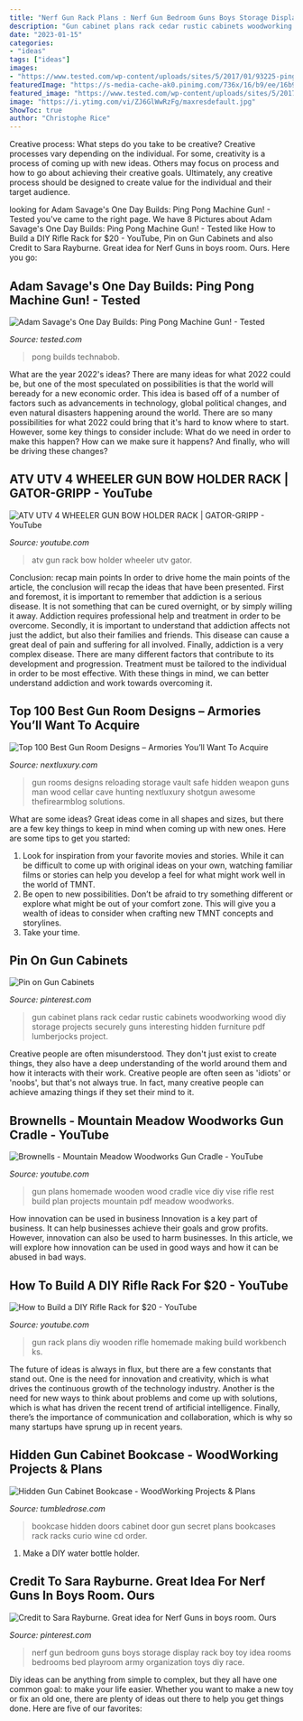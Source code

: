 ```yaml
---
title: "Nerf Gun Rack Plans : Nerf Gun Bedroom Guns Boys Storage Display Rack Boy Toy Idea Rooms Bedrooms Bed Playroom Army Organization Toys Diy Race"
description: "Gun cabinet plans rack cedar rustic cabinets woodworking wood diy storage projects securely guns interesting hidden furniture pdf lumberjocks project"
date: "2023-01-15"
categories:
- "ideas"
tags: ["ideas"]
images:
- "https://www.tested.com/wp-content/uploads/sites/5/2017/01/93225-ping_pong_cannon.jpg"
featuredImage: "https://s-media-cache-ak0.pinimg.com/736x/16/b9/ee/16b9eef9fe2a7162ed23eabadde7d151--nerf-gun-storage-army-bedroom.jpg"
featured_image: "https://www.tested.com/wp-content/uploads/sites/5/2017/01/93225-ping_pong_cannon.jpg"
image: "https://i.ytimg.com/vi/ZJ6GlWwRzFg/maxresdefault.jpg"
ShowToc: true
author: "Christophe Rice"
---
```



Creative process: What steps do you take to be creative?
Creative processes vary depending on the individual. For some, creativity is a process of coming up with new ideas. Others may focus on process and how to go about achieving their creative goals. Ultimately, any creative process should be designed to create value for the individual and their target audience.

	

		
looking for Adam Savage&#039;s One Day Builds: Ping Pong Machine Gun! - Tested you've came to the right page. We have 8 Pictures about Adam Savage&#039;s One Day Builds: Ping Pong Machine Gun! - Tested like How to Build a DIY Rifle Rack for $20 - YouTube, Pin on Gun Cabinets and also Credit to Sara Rayburne. Great idea for Nerf Guns in boys room. Ours. Here you go:
		
    
## Adam Savage&#039;s One Day Builds: Ping Pong Machine Gun! - Tested

<img loading=lazy src="https://www.tested.com/wp-content/uploads/sites/5/2017/01/93225-ping_pong_cannon.jpg" onerror="this.onerror=null;this.src='https://tse4.mm.bing.net/th?id=OIP.CtdcZeew7yR6wPxwmM5AGgHaEK&amp;pid=15.1';" alt="Adam Savage&#039;s One Day Builds: Ping Pong Machine Gun! - Tested">

_Source: tested.com_

>pong builds technabob. 

	

What are the year 2022's ideas?
There are many ideas for what 2022 could be, but one of the most speculated on possibilities is that the world will beready for a new economic order. This idea is based off of a number of factors such as advancements in technology, global political changes, and even natural disasters happening around the world. There are so many possibilities for what 2022 could bring that it's hard to know where to start. However, some key things to consider include: What do we need in order to make this happen? How can we make sure it happens? And finally, who will be driving these changes?

    
## ATV UTV 4 WHEELER GUN BOW HOLDER RACK | GATOR-GRIPP - YouTube

<img loading=lazy src="https://i.ytimg.com/vi/cxBkar42uRA/maxresdefault.jpg" onerror="this.onerror=null;this.src='https://tse4.mm.bing.net/th?id=OIP.tZpnB1OmOZOtmHVobnxIdAHaEK&amp;pid=15.1';" alt="ATV UTV 4 WHEELER GUN BOW HOLDER RACK | GATOR-GRIPP - YouTube">

_Source: youtube.com_

>atv gun rack bow holder wheeler utv gator. 

	

Conclusion: recap main points
In order to drive home the main points of the article, the conclusion will recap the ideas that have been presented. First and foremost, it is important to remember that addiction is a serious disease. It is not something that can be cured overnight, or by simply willing it away. Addiction requires professional help and treatment in order to be overcome. Secondly, it is important to understand that addiction affects not just the addict, but also their families and friends. This disease can cause a great deal of pain and suffering for all involved. Finally, addiction is a very complex disease. There are many different factors that contribute to its development and progression. Treatment must be tailored to the individual in order to be most effective. With these things in mind, we can better understand addiction and work towards overcoming it.

    
## Top 100 Best Gun Room Designs – Armories You’ll Want To Acquire

<img loading=lazy src="http://nextluxury.com/wp-content/uploads/old-traditional-wood-shotgun-gun-room-ideas.jpg" onerror="this.onerror=null;this.src='https://tse3.mm.bing.net/th?id=OIP.SxaN2liqES1E8B6-O-u7CQHaE8&amp;pid=15.1';" alt="Top 100 Best Gun Room Designs – Armories You’ll Want To Acquire">

_Source: nextluxury.com_

>gun rooms designs reloading storage vault safe hidden weapon guns man wood cellar cave hunting nextluxury shotgun awesome thefirearmblog solutions. 

	

What are some ideas?
Great ideas come in all shapes and sizes, but there are a few key things to keep in mind when coming up with new ones. Here are some tips to get you started: 
1. Look for inspiration from your favorite movies and stories. While it can be difficult to come up with original ideas on your own, watching familiar films or stories can help you develop a feel for what might work well in the world of TMNT. 
2. Be open to new possibilities. Don’t be afraid to try something different or explore what might be out of your comfort zone. This will give you a wealth of ideas to consider when crafting new TMNT concepts and storylines. 
3. Take your time.

    
## Pin On Gun Cabinets

<img loading=lazy src="https://i.pinimg.com/736x/17/05/9a/17059a1179d4539568c85be32a516a28--gun-cabinet-plans-gun-cabinets.jpg" onerror="this.onerror=null;this.src='https://tse4.mm.bing.net/th?id=OIP.CcK4t-r1fst2fUfGJSYjIACyEs&amp;pid=15.1';" alt="Pin on Gun Cabinets">

_Source: pinterest.com_

>gun cabinet plans rack cedar rustic cabinets woodworking wood diy storage projects securely guns interesting hidden furniture pdf lumberjocks project. 

	

Creative people are often misunderstood. They don't just exist to create things, they also have a deep understanding of the world around them and how it interacts with their work. Creative people are often seen as 'idiots' or 'noobs', but that's not always true. In fact, many creative people can achieve amazing things if they set their mind to it.

    
## Brownells - Mountain Meadow Woodworks Gun Cradle - YouTube

<img loading=lazy src="https://i.ytimg.com/vi/eQYPGVCaLu4/maxresdefault.jpg" onerror="this.onerror=null;this.src='https://tse2.mm.bing.net/th?id=OIP.X4ib6gxodrEP7W0aK4jsZAHaEK&amp;pid=15.1';" alt="Brownells - Mountain Meadow Woodworks Gun Cradle - YouTube">

_Source: youtube.com_

>gun plans homemade wooden wood cradle vice diy vise rifle rest build plan projects mountain pdf meadow woodworks. 

	

How innovation can be used in business
Innovation is a key part of business. It can help businesses achieve their goals and grow profits. However, innovation can also be used to harm businesses. In this article, we will explore how innovation can be used in good ways and how it can be abused in bad ways.

    
## How To Build A DIY Rifle Rack For $20 - YouTube

<img loading=lazy src="https://i.ytimg.com/vi/ZJ6GlWwRzFg/maxresdefault.jpg" onerror="this.onerror=null;this.src='https://tse3.mm.bing.net/th?id=OIP.XbTV7e9AafGX3b0shvj7_wHaEK&amp;pid=15.1';" alt="How to Build a DIY Rifle Rack for $20 - YouTube">

_Source: youtube.com_

>gun rack plans diy wooden rifle homemade making build workbench ks. 

	

The future of ideas is always in flux, but there are a few constants that stand out. One is the need for innovation and creativity, which is what drives the continuous growth of the technology industry. Another is the need for new ways to think about problems and come up with solutions, which is what has driven the recent trend of artificial intelligence. Finally, there’s the importance of communication and collaboration, which is why so many startups have sprung up in recent years.

    
## Hidden Gun Cabinet Bookcase - WoodWorking Projects &amp; Plans

<img loading=lazy src="https://s-media-cache-ak0.pinimg.com/236x/fb/ab/9b/fbab9b5ddd23ca1ed73d3750a18c6b33.jpg" onerror="this.onerror=null;this.src='https://tse4.mm.bing.net/th?id=OIP.UI-UEp6srtd374MOdynkHgHaPw&amp;pid=15.1';" alt="Hidden Gun Cabinet Bookcase - WoodWorking Projects &amp; Plans">

_Source: tumbledrose.com_

>bookcase hidden doors cabinet door gun secret plans bookcases rack racks curio wine cd order. 

	

1. Make a DIY water bottle holder.

    
## Credit To Sara Rayburne. Great Idea For Nerf Guns In Boys Room. Ours

<img loading=lazy src="https://s-media-cache-ak0.pinimg.com/736x/16/b9/ee/16b9eef9fe2a7162ed23eabadde7d151--nerf-gun-storage-army-bedroom.jpg" onerror="this.onerror=null;this.src='https://tse4.mm.bing.net/th?id=OIP.UfR-VX-8ogHGOzX_1efG6wHaFj&amp;pid=15.1';" alt="Credit to Sara Rayburne. Great idea for Nerf Guns in boys room. Ours">

_Source: pinterest.com_

>nerf gun bedroom guns boys storage display rack boy toy idea rooms bedrooms bed playroom army organization toys diy race. 

	

Diy ideas can be anything from simple to complex, but they all have one common goal: to make your life easier. Whether you want to make a new toy or fix an old one, there are plenty of ideas out there to help you get things done. Here are five of our favorites: 

